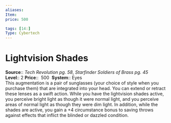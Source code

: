 ```yaml
---
aliases: 
Item:
price: 500

tags: [14:]
Type: Cybertech
---
```


# Lightvision Shades

**Source**:: _Tech Revolution pg. 58_, _Starfinder Soldiers of Brass pg. 45_  
**Level**:: 2
**Price**::  500 
**System**:: Eyes  
This augmentation is a pair of sunglasses (your choice of style when you purchase them) that are integrated into your head. You can extend or retract these lenses as a swift action. While you have the lightvision shades active, you perceive bright light as though it were normal light, and you perceive areas of normal light as though they were dim light. In addition, while the shades are active, you gain a +4 circumstance bonus to saving throws against effects that inflict the blinded or dazzled condition.
